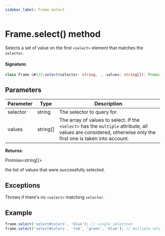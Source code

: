 ```yaml
---
sidebar_label: Frame.select
---
```


# Frame.select() method

Selects a set of value on the first `<select>` element that matches the `selector`.

#### Signature:

```typescript
class Frame &#123;select(selector: string, ...values: string[]): Promise<string[]>;&#125;
```

## Parameters

| Parameter | Type       | Description                                                                                                                                                                               |
| --------- | ---------- | ----------------------------------------------------------------------------------------------------------------------------------------------------------------------------------------- |
| selector  | string     | The selector to query for.                                                                                                                                                                |
| values    | string\[\] | The array of values to select. If the <code>&lt;select&gt;</code> has the <code>multiple</code> attribute, all values are considered, otherwise only the first one is taken into account. |

**Returns:**

Promise&lt;string\[\]&gt;

the list of values that were successfully selected.

## Exceptions

Throws if there's no `<select>` matching `selector`.

## Example

```ts
frame.select('select#colors', 'blue'); // single selection
frame.select('select#colors', 'red', 'green', 'blue'); // multiple selections
```
